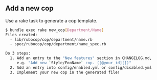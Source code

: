 ## Add a new cop

Use a rake task to generate a cop template.

```sh
$ bundle exec rake new_cop[Department/Name]
Files created:
  - lib/rubocop/cop/department/name.rb
  - spec/rubocop/cop/department/name_spec.rb

Do 3 steps:
  1. Add an entry to the "New features" section in CHANGELOG.md,
     e.g. "Add new `Style/FooName` cop. ([@your_id][])"
  2. Add an entry into config/enabled.yml or config/disabled.yml
  3. Implement your new cop in the generated file!
```
